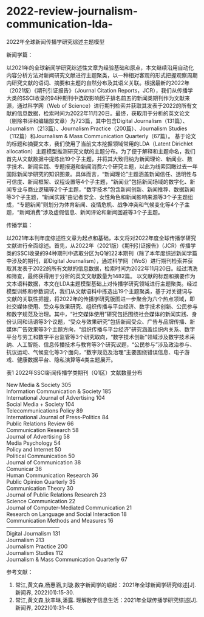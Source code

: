# 2022-review-journalism-communication-lda-
2022年全球新闻传播学研究综述主题模型

新闻学篇：

以2021年的全球新闻学研究综述性文章为经验基础和原点，本文继续沿用自动化内容分析方法对新闻研究文献进行主题聚类，以一种相对客观的形式把握观察周期内研究文献的语词、摘要和主题的自然分布及其语义关联。根据最新的2022年（2021版）《期刊引证报告》（Journal Citation Reports，JCR），我们从传播学大类的SSCI收录的94种期刊中选取影响因子排名前五的新闻类期刊作为文献来源，通过科学网（Web of Science）进行期刊检索并获取其发表于2022的所有文献的信息数据，检索时间为2022年11月20日。最终，获取用于分析的英文论文（剔除书评和编辑部文章）为723篇，其中包含Digital Journalism（131篇）、Journalism（213篇）、Journalism Practice（200篇）、Journalism Studies（112篇）和Journalism & Mass Communication Quarterly（67篇）。
基于论文的标题和摘要文本，我们使用了当前文本挖掘领域常用的LDA（Latent Dirichlet allocation）主题模型推测研究文献的主题分布。为了便于解释和主题命名，我们首先从文献数据中提炼出19个子主题，并将其大致归纳为新闻理论、新闻业、数字技术、新闻实践、专题报道和新闻消费六个研究主题，以此为线索回瞰过去一年国际新闻学研究的知识图景。具体而言，“新闻理论”主题涵盖新闻信任、透明性与可信度、新闻框架、议程设置等4个子主题，“新闻业”包括新闻场域的数字化、新闻专业与商业逻辑等2个子主题，“数字技术”包含新闻创新、新闻推荐、数据新闻等3个子主题，“新闻实践”由记者安全、女性角色和新闻影响来源等3个子主题组成，“专题新闻”则划分为体育新闻、疫情危机、战争冲突和气候变化等4个子主题，“新闻消费”涉及虚假信息、新闻评论和新闻回避等3个子主题。


传播学篇：

以2021年本刊年度综述性文章为起点和基础，本文将对2022年度全球传播学研究文献进行全面综述。首先，从2022年（2021版）《期刊引证报告》（JCR）传播学类的SSCI收录的94种期刊中选取分区为Q1的22本期刊（除了本年度综述新闻学篇中涉及的期刊，即Digital Journalism），通过科学网（WoS）进行期刊检索并获取其发表于2022的所有文献的信息数据，检索时间为2022年11月20日。经过清洗和筛查，最终获得用于分析的英文文献数量为1482篇。
以文献的标题和摘要作为文本语料数据，本文在LDA主题模型基础上对传播学研究领域进行主题聚类。经过模型训练和参数调试，我们从文献语料中拣选出19个主题聚类，基于对关键词与文献的关联性把握，将2022年的传播学研究版图进一步聚合为六个热点领域，即社交媒体使用、受众与效果研究、组织传播与平台经济、数字技术创新、公民参与和数字规范及治理。其中，“社交媒体使用”研究包括围绕社会媒体的新闻实践、身份认同和话语等3个议题，“受众与效果研究”包括新闻受众、广告与品牌传播、新媒体广告效果等3个主题方向，“组织传播与平台经济”研究涵盖组织内关系、数字平台与劳工和数字平台监管等3个研究取向，“数字技术创新”领域涉及数字技术采纳、人工智能、信息传播技术与教育等3个研究议题，“公民参与”涉及政治参与、抗议运动、气候变化等3个面向，“数字规范及治理”主要围绕错误信息、电子游戏、健康数据平台、隐私演算等4类主题展开。


表1  2022年SSCI新闻传播学类期刊（Q1区）文献数量分布

New Media & Society	305  
Information Communication & Society	185  	
International Journal of Advertising	104  	
Social Media + Society	104  
Telecommunications Policy	89  	
International Journal of Press-Politics	84  	
Public Relations Review	66  	
Communication Research	58	
Journal of Advertising	58	
Media Psychology	54	
Policy and Internet	50	
Political Communication	50  
Journal of Communication	38  
Comunicar	36  
Human Communication Research	36  
Public Opinion Quarterly	35  
Communication Theory	30  
Journal of Public Relations Research	23  
Science Communication	22  
Journal of Computer-Mediated Communication	21  
Research on Language and Social Interaction	18  
Communication Methods and Measures	16  
——————————  
Digital Journalism	131  
Journalism	213  
Journalism Practice	200  
Journalism Studies	112  
Journalism & Mass Communication Quarterly	67  


参考文献：
1. 常江,黄文森,杨惠涵,刘璇.数字新闻学的崛起：2021年全球新闻学研究综述[J]. 新闻界, 2022(01):15-30.
2. 常江,黄文森,狄丰琳,潘露. 理解数字信息生活：2021年全球传播学研究综述[J]. 新闻界, 2022(01):31-45.
